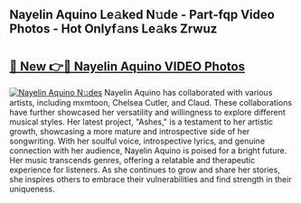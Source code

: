 ## Nayelin Aquino Le𝚊ked N𝚞de - Part-fqp Video Photos - Hot Onlyf𝚊ns Le𝚊ks Zrwuz

# <h2><a href="http://ab63436.deff.icu/?id=Nayelin+Aquino">🔗 New 👉🔴 Nayelin Aquino VIDEO Photos</a></h2>

[![Nayelin Aquino N𝚞des](https://i.imgur.com/rIISA9y.gif)](http://ab63436.deff.icu/?id=Nayelin+Aquino)
Nayelin Aquino has collaborated with various artists, including mxmtoon, Chelsea Cutler, and Claud. These collaborations have further showcased her versatility and willingness to explore different musical styles. Her latest project, "Ashes," is a testament to her artistic growth, showcasing a more mature and introspective side of her songwriting. With her soulful voice, introspective lyrics, and genuine connection with her audience, Nayelin Aquino is poised for a bright future. Her music transcends genres, offering a relatable and therapeutic experience for listeners. As she continues to grow and share her stories, she inspires others to embrace their vulnerabilities and find strength in their uniqueness.
